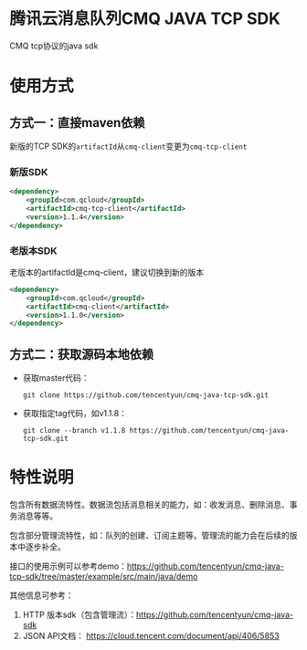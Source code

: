 
# 腾讯云消息队列CMQ JAVA TCP SDK

CMQ tcp协议的java sdk

# 使用方式

## 方式一：直接maven依赖
新版的TCP SDK的`artifactId`从`cmq-client`变更为`cmq-tcp-client`
### 新版SDK
```xml
<dependency>
    <groupId>com.qcloud</groupId>
    <artifactId>cmq-tcp-client</artifactId>
    <version>1.1.4</version>
</dependency>
```


### 老版本SDK
老版本的artifactId是cmq-client，建议切换到新的版本
```xml
<dependency>
    <groupId>com.qcloud</groupId>
    <artifactId>cmq-client</artifactId>
    <version>1.1.0</version>
</dependency>
```
## 方式二：获取源码本地依赖
 - 获取master代码：
 
    `git clone https://github.com/tencentyun/cmq-java-tcp-sdk.git`
 - 获取指定tag代码，如v1.1.8：
 
    `git clone --branch v1.1.8 https://github.com/tencentyun/cmq-java-tcp-sdk.git`

# 特性说明
包含所有数据流特性。数据流包括消息相关的能力，如：收发消息、删除消息、事务消息等等。

包含部分管理流特性，如：队列的创建、订阅主题等。管理流的能力会在后续的版本中逐步补全。

接口的使用示例可以参考demo：https://github.com/tencentyun/cmq-java-tcp-sdk/tree/master/example/src/main/java/demo


其他信息可参考：
1. HTTP 版本sdk（包含管理流）：https://github.com/tencentyun/cmq-java-sdk
2. JSON API文档： https://cloud.tencent.com/document/api/406/5853

